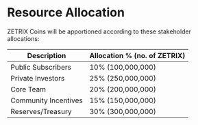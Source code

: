 # Resource Allocation

ZETRIX Coins will be apportioned according to these stakeholder allocations:

| Description          | Allocation % (no. of ZETRIX) |
| -------------------- | ---------------------------- |
| Public Subscribers   | 10% (100,000,000)            |
| Private Investors    | 25% (250,000,000)            |
| Core Team            | 20% (200,000,000)            |
| Community Incentives | 15% (150,000,000)            |
| Reserves/Treasury    | 30% (300,000,000)            |

